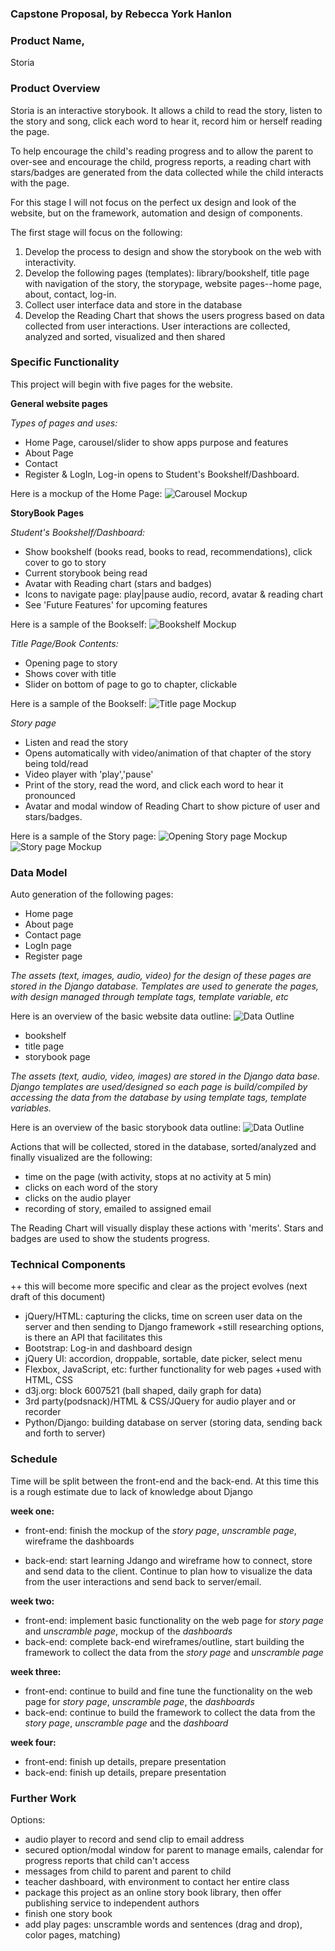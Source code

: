 ### Capstone Proposal, by Rebecca York Hanlon

### Product Name,
Storia

### Product Overview
Storia is an interactive storybook.  It allows a child to read the story, listen to the story and song, click each word to hear it, record him or herself reading the page.

To help encourage the child's reading progress and to allow the parent to over-see and encourage the child, progress reports, a reading chart with stars/badges are generated from the data collected while the child interacts with the page.

For this stage I will not focus on the perfect ux design and look of the website, but on the framework, automation and design of components.

The first stage will focus on the following:
1. Develop the process to design and show the storybook on the web with interactivity.
2. Develop the following pages (templates):  library/bookshelf, title page with navigation of the story, the storypage, website pages--home page, about, contact, log-in.
1. Collect user interface data and store in the database
2. Develop the Reading Chart that shows the users progress based on data collected from user interactions.  User interactions are collected, analyzed and sorted, visualized and then shared

### Specific Functionality
This project will begin with five pages for the website.

****General website pages****

_Types of pages and uses:_
- Home Page, carousel/slider to show apps purpose and features
- About Page
- Contact
- Register & LogIn, Log-in opens to Student's Bookshelf/Dashboard.

Here is a mockup of the Home Page:
![Carousel Mockup](img/home_page.png)


****StoryBook Pages****

_Student's Bookshelf/Dashboard:_
- Show bookshelf (books read, books to read, recommendations), click cover to go to story
- Current storybook being read
- Avatar with Reading chart (stars and badges)
- Icons to navigate page: play|pause audio, record, avatar & reading chart
- See 'Future Features' for upcoming features

Here is a sample of the Bookself:
![Bookshelf Mockup](img/book_shelf.png)


_Title Page/Book Contents:_

- Opening page to story
- Shows cover with title
- Slider on bottom of page to go to chapter, clickable

Here is a sample of the Bookself:
![Title page Mockup](img/title_page.png)


_Story page_
- Listen and read the story
- Opens automatically with video/animation of that chapter of the story being told/read
- Video player with 'play','pause'
- Print of the story, read the word, and click each word to hear it pronounced
- Avatar and modal window of Reading Chart to show picture of user and stars/badges.  

Here is a sample of the Story page:
![Opening Story page Mockup](img/sp_opening.png)
![Story page Mockup](img/sp_words_icons.png)


### Data Model

Auto generation of the following pages:

- Home page
- About page
- Contact page
- LogIn page
- Register page

_The assets (text, images, audio, video) for the design of these pages are stored in the Django database.  Templates are used to generate the pages, with design managed through template tags, template variable, etc_

Here is an overview of the basic website data outline:
![Data Outline](img/web_page_data_outline.png)

- bookshelf  
- title page
- storybook page 

_The assets (text, audio, video, images) are stored in the Django data base.  Django templates are used/designed so each page is build/compiled by accessing the data from the database by using template tags, template variables._

Here is an overview of the basic storybook data outline:
![Data Outline](img/storypage_data_outline.png)

Actions that will be collected, stored in the database, sorted/analyzed and finally visualized are the following:

- time on the page (with activity, stops at no activity at 5 min)
- clicks on each word of the story
- clicks on the audio player
- recording of story, emailed to assigned email

The Reading Chart will visually display these actions with 'merits'.  Stars and badges are used to show the students progress.



### Technical Components
++ this will become more specific and clear as the project evolves (next draft of this document)

- jQuery/HTML: capturing the clicks, time on screen user data on the server and then sending to Django framework  +still researching options, is there an API that facilitates this
- Bootstrap: Log-in and dashboard design
- jQuery UI: accordion, droppable, sortable, date picker, select menu
- Flexbox, JavaScript, etc: further functionality for web pages +used with HTML, CSS
- d3j.org: block 6007521 (ball shaped, daily graph for data)
- 3rd party(podsnack)/HTML & CSS/JQuery for audio player and or recorder
- Python/Django: building database on server (storing data, sending back and forth to server)




### Schedule

Time will be split between the front-end and the back-end.  At this time this is a rough estimate due to lack of knowledge about Django

****week one:****
- front-end: finish the mockup of the _story page_, _unscramble page_, wireframe the dashboards

- back-end: start learning Jdango and wireframe how to connect, store and send data to the client. Continue to plan how to visualize the data from the user interactions and send back to server/email.  

****week two:****
- front-end: implement basic functionality on the web page for _story page_ and _unscramble page_, mockup of the _dashboards_
- back-end: complete back-end wireframes/outline, start building the framework to collect the data from the _story page_ and _unscramble page_

****week three:****
- front-end: continue to build and fine tune the functionality on the web page for _story page_, _unscramble page_, the _dashboards_
- back-end: continue to build the framework to collect the data from the _story page_, _unscramble page_ and the _dashboard_

****week four:****
- front-end: finish up details, prepare presentation
- back-end: finish up details, prepare presentation


### Further Work

Options:
- audio player to record and send clip to email address
- secured option/modal window for parent to manage emails, calendar for progress reports that child can't access
- messages from child to parent and parent to child 
- teacher dashboard, with environment to contact her entire class
- package this project as an online story book library, then offer publishing service to independent authors
- finish one story book 
- add play pages: unscramble words and sentences (drag and drop), color pages, matching)
